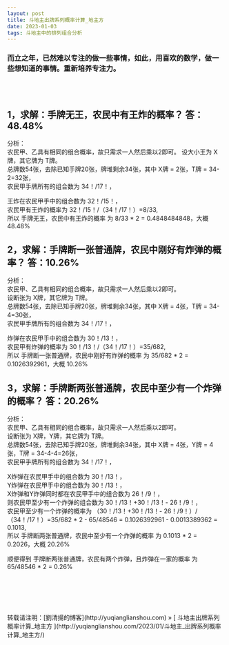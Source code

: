 ```yaml
---
layout: post  
title: 斗地主出牌系列概率计算_地主方
date: 2023-01-03  
tags: 斗地主中的排列组合分析
---
```

### 而立之年，已然难以专注的做一些事情，如此，用喜欢的数学，做一些想知道的事情。重新培养专注力。
<br/> 
<br/> 

## **1，求解：手牌无王，农民中有王炸的概率？ 答：48.48%**   

分析：  
农民甲、乙具有相同的组合概率，故只需求一人然后乘以2即可。
设大小王为 X牌，其它牌为 T牌。     
总牌数54张，去除已知手牌20张，牌堆剩余34张，其中 X牌 = 2张，T牌 = 34-2=32张，  
农民甲手牌所有的组合数为 34！/17！，  

王炸在农民甲手中的组合数为 32！/15！，     
农民甲有王炸的概率为  32！/15！/（34！/17！）=8/33,  
所以 手牌无王，农民中有王炸的概率 为 8/33 \* 2 = 0.4848484848，大概 48.48%  


## **2，求解：手牌断一张普通牌，农民中刚好有炸弹的概率？ 答：10.26%**   

分析：  
农民甲、乙具有相同的组合概率，故只需求一人然后乘以2即可。  
设断张为 X牌，其它牌为 T牌。     
总牌数54张，去除已知手牌20张，牌堆剩余34张，其中 X牌 = 4张，T牌 = 34-4=30张，  
农民甲手牌所有的组合数为 34！/17！，  

炸弹在农民甲手中的组合数为 30！/13！，     
农民甲有炸弹的概率为  30！/13！/（34！/17！）=35/682,  
所以 手牌断一张普通牌，农民中刚好有炸弹的概率 为 35/682 \* 2 = 0.1026392961，大概 10.26%  

## **3，求解：手牌断两张普通牌，农民中至少有一个炸弹的概率？ 答：20.26%**   

分析：  
农民甲、乙具有相同的组合概率，故只需求一人然后乘以2即可。  
设断张为 X牌，Y牌，其它牌为 T牌。     
总牌数54张，去除已知手牌20张，牌堆剩余34张，其中 X牌 = 4张，Y牌 = 4张，T牌 = 34-4-4=26张，  
农民甲手牌所有的组合数为 34！/17！，  

X炸弹在农民甲手中的组合数为 30！/13！，     
Y炸弹在农民甲手中的组合数为 30！/13！，     
X炸弹和Y炸弹同时都在农民甲手中的组合数为 26！/9！，  
则农民甲至少有一个炸弹的组合数为 30！/13！+30！/13！- 26！/9！，   
农民甲至少有一个炸弹的概率为  （30！/13！+30！/13！- 26！/9！）/（34！/17！）=35/682 \* 2 - 65/48546 = 0.1026392961 - 0.0013389362 = 0.1013,  
所以 手牌断两张普通牌，农民中至少有一个炸弹的概率 为 0.1013 \* 2 = 0.2026，大概 20.26%  

顺便得到 手牌断两张普通牌，农民有两个炸弹，且炸弹在一家的概率 为 65/48546 \* 2 = 0.26%  



<br/> 
<br/> 
<br/> 
<br/> 
<br/> 
转载请注明：[劉清揚的博客](http://yuqianglianshou.com) » [ 斗地主出牌系列概率计算_地主方 ](http://yuqianglianshou.com/2023/01/斗地主_出牌系列概率计算_地主方/)  
<br/>